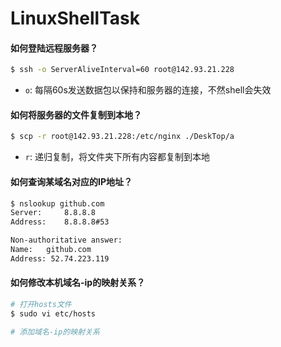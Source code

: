 # LinuxShellTask

#### 如何登陆远程服务器？

``` bash
$ ssh -o ServerAliveInterval=60 root@142.93.21.228
```

- `o`: 每隔60s发送数据包以保持和服务器的连接，不然shell会失效

#### 如何将服务器的文件复制到本地？
``` bash
$ scp -r root@142.93.21.228:/etc/nginx ./DeskTop/a
```

- `r`: 递归复制，将文件夹下所有内容都复制到本地

#### 如何查询某域名对应的IP地址？
``` bash
$ nslookup github.com
Server:		8.8.8.8
Address:	8.8.8.8#53

Non-authoritative answer:
Name:	github.com
Address: 52.74.223.119 
```

#### 如何修改本机域名-ip的映射关系？
``` bash
# 打开hosts文件
$ sudo vi etc/hosts

# 添加域名-ip的映射关系
```
